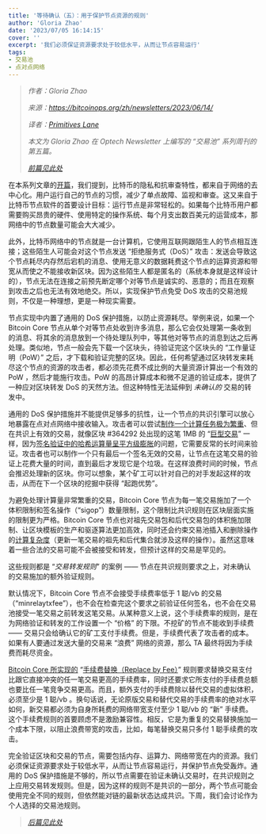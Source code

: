 ```yaml
---
title: '等待确认（五）：用于保护节点资源的规则'
author: 'Gloria Zhao'
date: '2023/07/05 16:14:15'
cover: ''
excerpt: '我们必须保证资源要求处于较低水平，从而让节点容易运行'
tags:
- 交易池
- 点对点网络
---
```



> *作者：Gloria Zhao*
>
> *来源：<https://bitcoinops.org/zh/newsletters/2023/06/14/>*
>
> *译者：[Primitives Lane](https://github.com/PrimitivesLane)*
>
> *本文为 Gloria Zhao 在 Optech Newsletter 上编写的 “交易池” 系列周刊的第五篇。*
>
> *[前篇见此处](https://www.btcstudy.org/2023/07/04/waiting-for-confirmation-4-feerate-estimation/)*

在本系列文章的[开篇](https://bitcoinops.org/zh/newsletters/2023/05/17/#等待确认-1-我们为什么需要一个交易池)，我们提到，比特币的隐私和抗审查特性，都来自于网络的去中心化。用户运行自己的节点的习惯，减少了单点故障、监视和审查。这又来自于比特币节点软件的首要设计目标：运行节点是非常轻松的。如果每个比特币用户都需要购买昂贵的硬件、使用特定的操作系统、每个月支出数百美元的运营成本，那网络中的节点数量可能会大大减少。

此外，比特币网络中的节点就是一台计算机，它使用互联网跟陌生人的节点相互连接；这些陌生人可能会对这个节点发送 “拒绝服务式（DoS）” 攻击：发送会导致这个节点耗尽内存然后宕机的消息、使用无意义的数据耗费这个节点的运算资源和带宽从而使之不能接收新区块。因为这些陌生人都是匿名的（系统本身就是这样设计的），节点无法在连接之前预先断定哪个对等节点是诚实的、恶意的；而且在观察到攻击之后也无法有效地绝交。所以，实现保护节点免受 DoS 攻击的交易池规则，不仅是一种理想，更是一种现实需要。

节点实现中内置了通用的 DoS 保护措施，以防止资源耗尽。举例来说，如果一个 Bitcoin Core 节点从单个对等节点处收到许多消息，那么它会仅处理第一条收到的消息、将其余的消息放到一个待处理队列中，等其他对等节点的消息到达之后再处理。类似地，节点一般会先下载一个区块头，待验证完这个区块头的 “工作量证明（PoW）” 之后，才下载和验证完整的区块。因此，任何希望通过区块转发来耗尽这个节点的资源的攻击者，都必须先花费不成比例的大量资源计算出一个有效的 PoW ，然后才能施行攻击。PoW 的高昂计算成本和微不足道的验证成本，提供了一种应对区块转发 DoS 的天然方法。但这种特性无法延伸到 *未确认的* 交易的转发中。

通用的 DoS 保护措施并不能提供足够多的抗性，让一个节点的共识引擎可以放心地暴露在点对点网络中接收输入。攻击者可以尝试[制作一个计算任务极为繁重](https://bitcointalk.org/?topic=140078)、但在共识上有效的交易，就像区块 #364292 处出现的这笔 1MB 的 “[巨型交易](https://mempool.space/tx/bb41a757f405890fb0f5856228e23b715702d714d59bf2b1feb70d8b2b4e3e08)” 一样，因为[签名验证中的哈希运算量呈平方级膨胀](https://rusty.ozlabs.org/?p=522)的问题，它需要反常的长时间来验证。攻击者也可以制作一个只有最后一个签名无效的交易，让节点在这笔交易的验证上花费大量的时间，直到最后才发现它是个垃圾。在这样浪费时间的时候，节点会推迟处理新的区块。你可以想象，某个矿工可以针对自己的对手发起这样的攻击，从而在下一个区块的挖掘中获得 “起跑优势”。

为避免处理计算量非常繁重的交易，Bitcoin Core 节点为每一笔交易施加了一个体积限制和签名操作（“sigop”）数量限制，这个限制比共识规则在区块层面实施的限制更为严格。Bitcoin Core 节点也对祖先交易包和后代交易包的体积施加限制、让区块模板的生产和驱逐算法更加高效，同时还会约束交易池插入和删除操作的[计算复杂度](https://bitcoin.stackexchange.com/questions/118160/whats-the-governing-motivation-for-the-descendent-size-limit)（更新一笔交易的祖先和后代集合就涉及这样的操作）。虽然这意味着一些合法的交易可能不会被接受和转发，但预计这样的交易是罕见的。

这些规则都是 “*交易转发规则*” 的案例 —— 节点在共识规则要求之上，对未确认的交易施加的额外验证规则。

默认情况下，Bitcoin Core 节点不会接受手续费率低于 1 聪/vb 的交易（“minrelaytxfee”），也不会在检查完这个要求之前验证任何签名，也不会在交易池接受一笔交易之前转发这笔交易。从某种意义上说，这个手续费率的规则，是在为网络验证和转发的工作设置一个 “价格” 的下限。不挖矿的节点不能收到手续费 —— 交易只会给确认它的矿工支付手续费。但是，手续费代表了攻击者的成本。如果有人要通过发送大量的交易来 “浪费” 网络的资源，那么 TA 最终将因为手续费而耗尽资金。

[Bitcoin Core 所实现的](https://github.com/bitcoin/bitcoin/blob/v25.0/doc/policy/mempool-replacements.md) “[手续费替换（Replace by Fee）](https://bitcoinops.org/en/topics/replace-by-fee/)” 规则要求替换交易支付比跟它直接冲突的任一笔交易更高的手续费率，同时还要求它所支付的手续费总额也要比任一笔竞争交易更高。而且，额外支付的手续费除以替代交易的虚拟体积，必须至少是 1 聪/vb 。换句话说，无论原版交易和替代交易的手续费率的绝对水平如何，新交易都必须为自身所耗费的网络带宽支付至少 1 聪/vb 的 “新” 手续费。这个手续费规则的首要顾虑不是激励兼容性。相反，它是为重复的交易替换施加一个成本下限，以阻止浪费带宽的攻击，比如，每笔替换交易只多付 1 聪手续费的攻击。

完全验证区块和交易的节点，需要包括内存、运算力、网络带宽在内的资源。我们必须保证资源要求处于较低水平，从而让节点容易运行，并保护节点免受轰炸。通用的 DoS 保护措施是不够的，所以节点需要在验证未确认交易时，在共识规则之上应用交易转发规则。但是，因为这样的规则不是共识的一部分，两个节点可能会使用完全不同的规则，但依然能对链的最新状态达成共识。下周，我们会讨论作为个人选择的交易池规则。

> *[后篇见此处](https://www.btcstudy.org/2023/07/09/waiting-for-confirmation-6-policy-consistency/)*